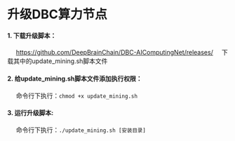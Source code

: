 # 升级DBC算力节点

#### 1. 下载升级脚本：
  &nbsp;&nbsp;&nbsp;&nbsp;&nbsp;https://github.com/DeepBrainChain/DBC-AIComputingNet/releases/
  &nbsp;&nbsp;&nbsp;&nbsp;下载其中的update_mining.sh脚本文件
#### 2. 给update_mining.sh脚本文件添加执行权限：
&nbsp;&nbsp;&nbsp;&nbsp;&nbsp;命令行下执行：```chmod +x update_mining.sh```

#### 3. 运行升级脚本:
&nbsp;&nbsp;&nbsp;&nbsp;&nbsp;命令行下执行：```./update_mining.sh [安装目录]```

